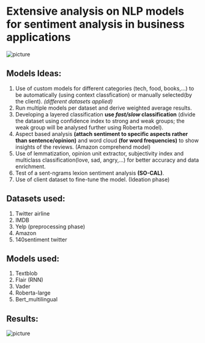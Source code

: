 # Extensive analysis on NLP models for sentiment analysis in business applications
![picture](https://media.springernature.com/original/springer-static/image/chp%3A10.1007%2F978-981-15-0029-9_7/MediaObjects/475950_1_En_7_Fig2_HTML.png)
## Models Ideas:
1. Use of custom models for different categories (tech, food, books,...) to be automatically (using context classfication) or manually selected(by the client). *(different datasets applied)*
2. Run multiple models per dataset and derive weighted average results.
3. Developing a layered classification **use *fast/slow* classification** (divide the dataset using confidence index to strong and weak groups; the weak group will be analysed further using Roberta model).
4. Aspect based analysis **(attach sentiment to specific aspects rather than sentence/opinion)** and word cloud **(for word frequencies)** to show insights of the reviews. (Amazon comprehend model)
5. Use of lemmatization, opinion unit extractor, subjectivity index and multiclass classification(love, sad, angry,...) for better accuracy and data enrichment.
6. Test of a sent-ngrams lexion sentiment analysis **(SO-CAL)**.
7. Use of client dataset to fine-tune the model. (Ideation phase)
## Datasets used:
1. Twitter airline 
2. IMDB 
3. Yelp (preprocessing phase)
4. Amazon 
5. 140sentiment twitter
## Models used:
1. Textblob
2. Flair (RNN)
3. Vader
4. Roberta-large
5. Bert_multilingual
## Results:
![picture](https://drive.google.com/file/d/1ZTzuKZz2BD2dHE5T5U2jPtkXjfjpGAyu/view?usp=sharing)

